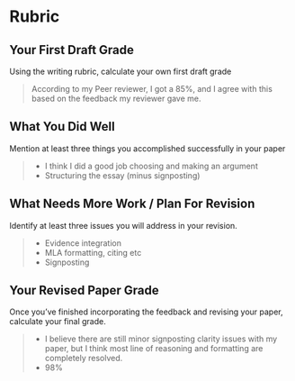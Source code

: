 # Rubric

## Your First Draft Grade  
Using the writing rubric, calculate your own first draft grade

> According to my Peer reviewer, I got a 85%, and I agree with this based on the feedback my reviewer gave me.

## What You Did Well
Mention at least three things you accomplished successfully in your paper

> - I think I did a good job choosing and making an argument
> - Structuring the essay (minus signposting)

## What Needs More Work / Plan For Revision
Identify at least three issues you will address in your revision.

> - Evidence integration
> - MLA formatting, citing etc
> - Signposting

## Your Revised Paper Grade
Once you’ve finished incorporating the feedback and revising your paper, calculate your final grade.

> - I believe there are still minor signposting clarity issues with my paper, but I think most line of reasoning and formatting are completely resolved.
> - 98%
